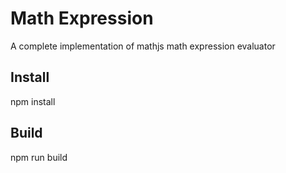# Math Expression

A complete implementation of mathjs math expression evaluator

## Install
npm install

## Build
npm run build 
